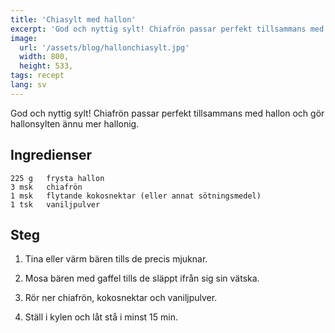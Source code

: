 ```yaml
---
title: 'Chiasylt med hallon'
excerpt: 'God och nyttig sylt! Chiafrön passar perfekt tillsammans med hallon och gör hallonsylten ännu mer hallonig.'
image:
  url: '/assets/blog/hallonchiasylt.jpg'
  width: 800,
  height: 533,
tags: recept
lang: sv
---
```


God och nyttig sylt! Chiafrön passar perfekt tillsammans med hallon och gör hallonsylten ännu mer hallonig.

## Ingredienser

```
225 g   frysta hallon
3 msk   chiafrön
1 msk   flytande kokosnektar (eller annat sötningsmedel)
1 tsk   vaniljpulver
```

## Steg

1. Tina eller värm bären tills de precis mjuknar.

2. Mosa bären med gaffel tills de släppt ifrån sig sin vätska.

3. Rör ner chiafrön, kokosnektar och vaniljpulver.

4. Ställ i kylen och låt stå i minst 15 min.
